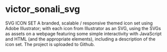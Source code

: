 # victor_sonali_svg

SVG ICON SET
A branded, scalable / responsive themed icon set using Adobe Illustrator; with each icon from Illustrator as an SVG, using the SVGs as assets on a webpage featuring some simple interactivity with JavaScript and HTML (and the appropriate elements), including a description of the icon set.
The project is uploaded to Github.